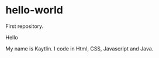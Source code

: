 # hello-world
First repository.

Hello

My name is Kaytlin. I code in Html, CSS, Javascript and Java.
